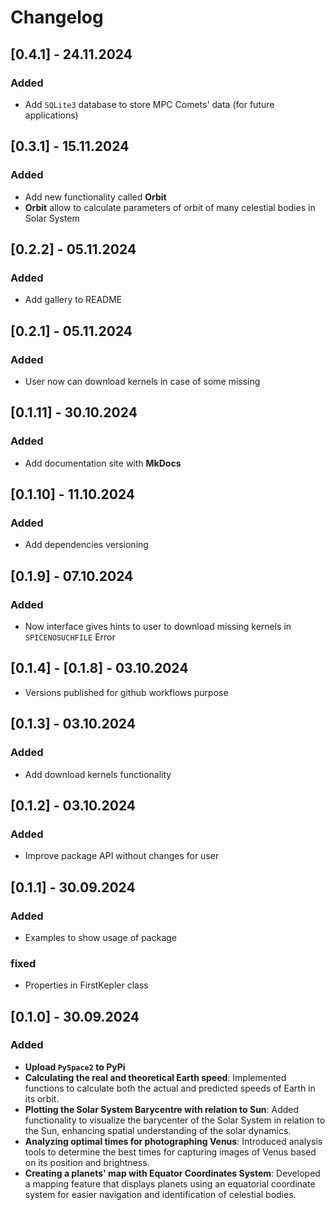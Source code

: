 # Changelog

## [0.4.1] - 24.11.2024
### Added
- Add `SQLite3` database to store MPC Comets' data (for future applications)

## [0.3.1] - 15.11.2024
### Added
- Add new functionality called **Orbit**
- **Orbit** allow to calculate parameters of orbit of many celestial bodies in Solar System

## [0.2.2] - 05.11.2024
### Added
- Add gallery to README

## [0.2.1] - 05.11.2024
### Added
- User now can download kernels in case of some missing

## [0.1.11] - 30.10.2024
### Added
- Add documentation site with **MkDocs**

## [0.1.10] - 11.10.2024
### Added
- Add dependencies versioning

## [0.1.9] - 07.10.2024
### Added
- Now interface gives hints to user to download missing kernels in `SPICENOSUCHFILE` Error

## [0.1.4] - [0.1.8] - 03.10.2024
- Versions published for github workflows purpose

## [0.1.3] - 03.10.2024
### Added
- Add download kernels functionality


## [0.1.2] - 03.10.2024
### Added
- Improve package API without changes for user


## [0.1.1] - 30.09.2024
### Added
- Examples to show usage of package

### fixed
- Properties in FirstKepler class

## [0.1.0] - 30.09.2024
### Added

- **Upload `PySpace2` to PyPi**
- **Calculating the real and theoretical Earth speed**: Implemented functions to calculate both the actual and predicted speeds of Earth in its orbit.
- **Plotting the Solar System Barycentre with relation to Sun**: Added functionality to visualize the barycenter of the Solar System in relation to the Sun, enhancing spatial understanding of the solar dynamics.
- **Analyzing optimal times for photographing Venus**: Introduced analysis tools to determine the best times for capturing images of Venus based on its position and brightness.
- **Creating a planets' map with Equator Coordinates System**: Developed a mapping feature that displays planets using an equatorial coordinate system for easier navigation and identification of celestial bodies.



